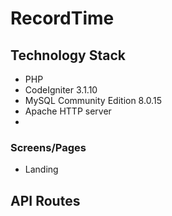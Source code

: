 # RecordTime

## Technology Stack
- PHP
- CodeIgniter 3.1.10
- MySQL Community Edition 8.0.15
- Apache HTTP server
-

### Screens/Pages
- Landing

## API Routes
